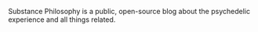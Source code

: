 Substance Philosophy is a public, open-source blog about the psychedelic experience and all things related.